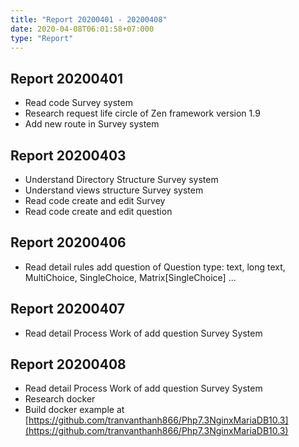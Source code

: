 ```yaml
---
title: "Report 20200401 - 20200408"
date: 2020-04-08T06:01:58+07:000
type: "Report"
---
```


## Report 20200401

* Read code Survey system
* Research request life circle of Zen framework version 1.9
* Add new route in Survey system

## Report 20200403

* Understand Directory Structure Survey system
* Understand views structure Survey system
* Read code create and edit Survey
* Read code create and edit question

## Report 20200406

* Read detail  rules add question of Question type: text, long text, MultiChoice, SingleChoice, Matrix[SingleChoice] ...

## Report 20200407

* Read detail Process Work of add question Survey System


## Report 20200408

* Read detail Process Work of add question Survey System
* Research docker
* Build docker example at [https://github.com/tranvanthanh866/Php7.3NginxMariaDB10.3](https://github.com/tranvanthanh866/Php7.3NginxMariaDB10.3)
